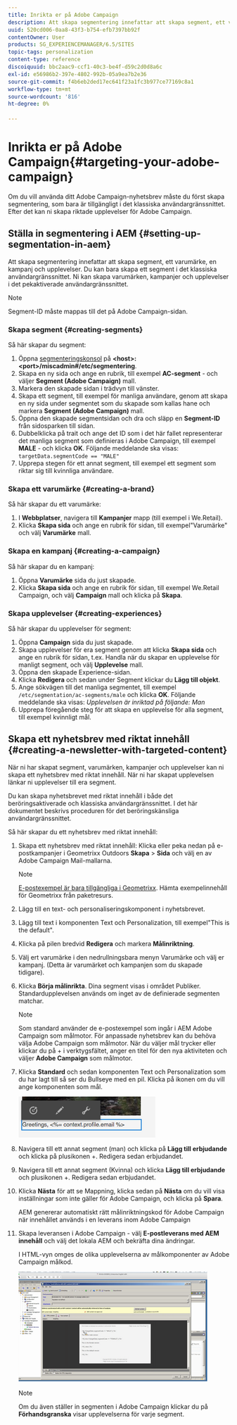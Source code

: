 ```yaml
---
title: Inrikta er på Adobe Campaign
description: Att skapa segmentering innefattar att skapa segment, ett varumärke, en kampanj och upplevelser.
uuid: 520cd006-0aa8-43f3-b754-efb7397bb92f
contentOwner: User
products: SG_EXPERIENCEMANAGER/6.5/SITES
topic-tags: personalization
content-type: reference
discoiquuid: bbc2aac9-ccf1-40c3-be4f-d59c2d0d8a6c
exl-id: e56986b2-397e-4802-992b-05a9ea7b2e36
source-git-commit: f4b6eb2ded17ec641f23a1fc3b977ce77169c8a1
workflow-type: tm+mt
source-wordcount: '816'
ht-degree: 0%

---
```


# Inrikta er på Adobe Campaign{#targeting-your-adobe-campaign}

Om du vill använda ditt Adobe Campaign-nyhetsbrev måste du först skapa segmentering, som bara är tillgängligt i det klassiska användargränssnittet. Efter det kan ni skapa riktade upplevelser för Adobe Campaign.

## Ställa in segmentering i AEM {#setting-up-segmentation-in-aem}

Att skapa segmentering innefattar att skapa segment, ett varumärke, en kampanj och upplevelser. Du kan bara skapa ett segment i det klassiska användargränssnittet. Ni kan skapa varumärken, kampanjer och upplevelser i det pekaktiverade användargränssnittet.

>[!NOTE]
>
>Segment-ID måste mappas till det på Adobe Campaign-sidan.

### Skapa segment {#creating-segments}

Så här skapar du segment:

1. Öppna [segmenteringskonsol](http://localhost:4502/miscadmin#/etc/segmentation) på **&lt;host>:&lt;port>/miscadmin#/etc/segmentering**.
1. Skapa en ny sida och ange en rubrik, till exempel **AC-segment** - och väljer **Segment (Adobe Campaign)** mall.
1. Markera den skapade sidan i trädvyn till vänster.
1. Skapa ett segment, till exempel för manliga användare, genom att skapa en ny sida under segmentet som du skapade som kallas hane och markera **Segment (Adobe Campaign)** mall.
1. Öppna den skapade segmentsidan och dra och släpp en **Segment-ID** från sidosparken till sidan.
1. Dubbelklicka på trait och ange det ID som i det här fallet representerar det manliga segment som definieras i Adobe Campaign, till exempel **MALE** - och klicka **OK**. Följande meddelande ska visas: `targetData.segmentCode == "MALE"`
1. Upprepa stegen för ett annat segment, till exempel ett segment som riktar sig till kvinnliga användare.

### Skapa ett varumärke {#creating-a-brand}

Så här skapar du ett varumärke:

1. I **Webbplatser**, navigera till **Kampanjer** mapp (till exempel i We.Retail).
1. Klicka **Skapa sida** och ange en rubrik för sidan, till exempel&quot;Varumärke&quot; och välj **Varumärke** mall.

### Skapa en kampanj {#creating-a-campaign}

Så här skapar du en kampanj:

1. Öppna **Varumärke** sida du just skapade.
1. Klicka **Skapa sida** och ange en rubrik för sidan, till exempel We.Retail Campaign, och välj **Campaign** mall och klicka på **Skapa**.

### Skapa upplevelser {#creating-experiences}

Så här skapar du upplevelser för segment:

1. Öppna **Campaign** sida du just skapade.
1. Skapa upplevelser för era segment genom att klicka **Skapa sida** och ange en rubrik för sidan, t.ex. Handla när du skapar en upplevelse för manligt segment, och välj **Upplevelse** mall.
1. Öppna den skapade Experience-sidan.
1. Klicka **Redigera** och sedan under Segment klickar du **Lägg till objekt**.
1. Ange sökvägen till det manliga segmentet, till exempel `/etc/segmentation/ac-segments/male` och klicka **OK**. Följande meddelande ska visas: *Upplevelsen är inriktad på följande: Man*
1. Upprepa föregående steg för att skapa en upplevelse för alla segment, till exempel kvinnligt mål.

## Skapa ett nyhetsbrev med riktat innehåll {#creating-a-newsletter-with-targeted-content}

När ni har skapat segment, varumärken, kampanjer och upplevelser kan ni skapa ett nyhetsbrev med riktat innehåll. När ni har skapat upplevelsen länkar ni upplevelser till era segment.

Du kan skapa nyhetsbrevet med riktat innehåll i både det beröringsaktiverade och klassiska användargränssnittet. I det här dokumentet beskrivs proceduren för det beröringskänsliga användargränssnittet.

Så här skapar du ett nyhetsbrev med riktat innehåll:

1. Skapa ett nyhetsbrev med riktat innehåll: Klicka eller peka nedan på e-postkampanjer i Geometrixx Outdoors **Skapa** > **Sida** och välj en av Adobe Campaign Mail-mallarna.

   >[!NOTE]
   >
   >[E-postexempel är bara tillgängliga i Geometrixx](/help/sites-developing/we-retail.md#weretail). Hämta exempelinnehåll för Geometrixx från paketresurs.

1. Lägg till en text- och personaliseringskomponent i nyhetsbrevet.
1. Lägg till text i komponenten Text och Personalization, till exempel&quot;This is the default&quot;.
1. Klicka på pilen bredvid **Redigera** och markera **Målinriktning**.
1. Välj ert varumärke i den nedrullningsbara menyn Varumärke och välj er kampanj. (Detta är varumärket och kampanjen som du skapade tidigare).
1. Klicka **Börja målinrikta**. Dina segment visas i området Publiker. Standardupplevelsen används om inget av de definierade segmenten matchar.

   >[!NOTE]
   >
   >Som standard använder de e-postexempel som ingår i AEM Adobe Campaign som målmotor. För anpassade nyhetsbrev kan du behöva välja Adobe Campaign som målmotor. När du väljer mål trycker eller klickar du på + i verktygsfältet, anger en titel för den nya aktiviteten och väljer **Adobe Campaign** som målmotor.

1. Klicka **Standard** och sedan komponenten Text och Personalization som du har lagt till så ser du Bullseye med en pil. Klicka på ikonen om du vill ange komponenten som mål.

   ![chlimage_1-165](assets/chlimage_1-165.png)

1. Navigera till ett annat segment (man) och klicka på **Lägg till erbjudande** och klicka på plusikonen +. Redigera sedan erbjudandet.
1. Navigera till ett annat segment (Kvinna) och klicka **Lägg till erbjudande** och plusikonen +. Redigera sedan erbjudandet.
1. Klicka **Nästa** för att se Mappning, klicka sedan på **Nästa** om du vill visa inställningar som inte gäller för Adobe Campaign, och klicka på **Spara**.

   AEM genererar automatiskt rätt målinriktningskod för Adobe Campaign när innehållet används i en leverans inom Adobe Campaign

1. Skapa leveransen i Adobe Campaign - välj **E-postleverans med AEM innehåll** och välj det lokala AEM och bekräfta dina ändringar.

   I HTML-vyn omges de olika upplevelserna av målkomponenter av Adobe Campaign målkod.

   ![chlimage_1-166](assets/chlimage_1-166.png)

   >[!NOTE]
   >
   >Om du även ställer in segmenten i Adobe Campaign klickar du på **Förhandsgranska** visar upplevelserna för varje segment.
